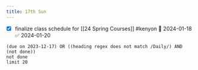 ```yaml
---
title: 17th Sun
---
```

- [x] finalize class schedule for [[24 Spring Courses]] #kenyon 📅 2024-01-18 ✅ 2024-01-20
```tasks
(due on 2023-12-17) OR ((heading regex does not match /Daily/) AND (not done))
not done
limit 20
```